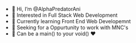 - 👋 Hi, I’m @AlphaPredatorAni
- 👀 Interested in Full Stack Web Development
- 🌱 Currently learning Front End Web Developemnt
- 🤩 Seeking for a Oppurtunity to work with MNC's
- 👻 Can be a main() to your void() ♥️

<!---
AlphaPredatorAni/AlphaPredatorAni is a ✨ special ✨ repository because its `README.md` (this file) appears on your GitHub profile.
You can click the Preview link to take a look at your changes.
--->
